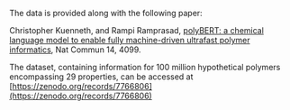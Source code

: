 The data is provided along with the following paper:

Christopher Kuenneth, and Rampi Ramprasad, [polyBERT: a chemical language model to enable fully machine-driven ultrafast polymer informatics](https://www.nature.com/articles/s41467-023-39868-6), Nat Commun 14, 4099.

The dataset, containing information for 100 million hypothetical polymers encompassing 29 properties, can be accessed at [https://zenodo.org/records/7766806](https://zenodo.org/records/7766806)
